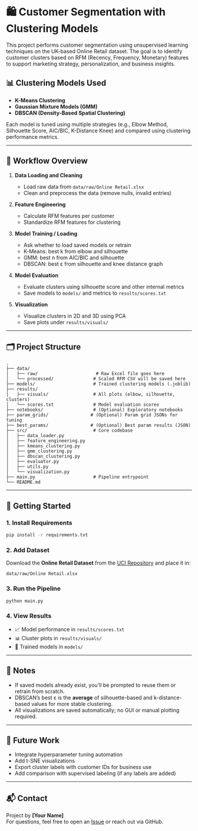 # 🛍️ Customer Segmentation with Clustering Models

This project performs customer segmentation using unsupervised learning techniques on the UK-based Online Retail dataset. The goal is to identify customer clusters based on RFM (Recency, Frequency, Monetary) features to support marketing strategy, personalization, and business insights.

## 📊 Clustering Models Used

- **K-Means Clustering**
- **Gaussian Mixture Models (GMM)**
- **DBSCAN (Density-Based Spatial Clustering)**

Each model is tuned using multiple strategies (e.g., Elbow Method, Silhouette Score, AIC/BIC, K-Distance Knee) and compared using clustering performance metrics.

---

## 🧠 Workflow Overview

1. **Data Loading and Cleaning**
   - Load raw data from `data/raw/Online Retail.xlsx`
   - Clean and preprocess the data (remove nulls, invalid entries)

2. **Feature Engineering**
   - Calculate RFM features per customer
   - Standardize RFM features for clustering

3. **Model Training / Loading**
   - Ask whether to load saved models or retrain
   - K-Means: best k from elbow and silhouette
   - GMM: best n from AIC/BIC and silhouette
   - DBSCAN: best ε from silhouette and knee distance graph

4. **Model Evaluation**
   - Evaluate clusters using silhouette score and other internal metrics
   - Save models to `models/` and metrics to `results/scores.txt`

5. **Visualization**
   - Visualize clusters in 2D and 3D using PCA
   - Save plots under `results/visuals/`

---

## 🗂️ Project Structure

```
.
├── data/
│   ├── raw/                      # Raw Excel file goes here
│   └── processed/               # Scaled RFM CSV will be saved here
├── models/                      # Trained clustering models (.joblib)
├── results/
│   ├── visuals/                 # All plots (elbow, silhouette, clusters)
│   └── scores.txt               # Model evaluation scores
├── notebooks/                   # (Optional) Exploratory notebooks
├── param_grids/                # (Optional) Param grid JSONs for tuning
├── best_params/                # (Optional) Best param results (JSON)
├── src/                         # Core codebase
│   ├── data_loader.py
│   ├── feature_engineering.py
│   ├── kmeans_clustering.py
│   ├── gmm_clustering.py
│   ├── dbscan_clustering.py
│   ├── evaluator.py
│   ├── utils.py
│   └── visualization.py
├── main.py                      # Pipeline entrypoint
└── README.md
```

---

## 🚀 Getting Started

### 1. Install Requirements

```bash
pip install -r requirements.txt
```

### 2. Add Dataset

Download the **Online Retail Dataset** from the [UCI Repository](https://archive.ics.uci.edu/ml/datasets/online+retail) and place it in:

```
data/raw/Online Retail.xlsx
```

### 3. Run the Pipeline

```bash
python main.py
```

### 4. View Results

- 📈 Model performance in `results/scores.txt`
- 📊 Cluster plots in `results/visuals/`
- 💾 Trained models in `models/`

---

## 📌 Notes

- If saved models already exist, you'll be prompted to reuse them or retrain from scratch.
- DBSCAN’s best ε is the **average** of silhouette-based and k-distance-based values for more stable clustering.
- All visualizations are saved automatically; no GUI or manual plotting required.

---

## 🧩 Future Work

- Integrate hyperparameter tuning automation
- Add t-SNE visualizations
- Export cluster labels with customer IDs for business use
- Add comparison with supervised labeling (if any labels are added)

---

## 📬 Contact

Project by **[Your Name]**  
For questions, feel free to open an [Issue](https://github.com/your-repo/issues) or reach out via GitHub.